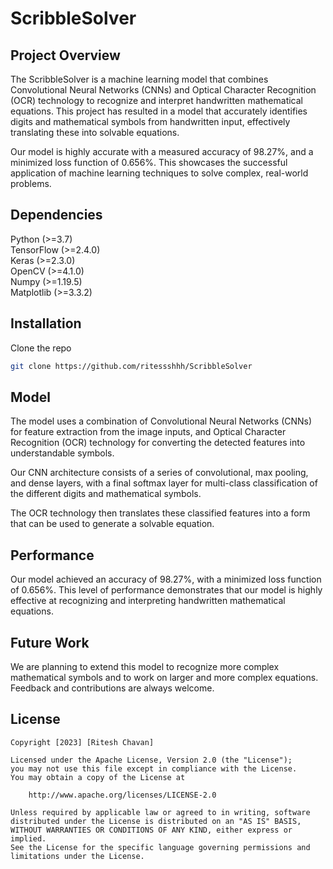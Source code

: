 # ScribbleSolver

## Project Overview

The ScribbleSolver is a machine learning model that combines Convolutional Neural Networks (CNNs) and Optical Character Recognition (OCR) technology to recognize and interpret handwritten mathematical equations. This project has resulted in a model that accurately identifies digits and mathematical symbols from handwritten input, effectively translating these into solvable equations.

Our model is highly accurate with a measured accuracy of 98.27%, and a minimized loss function of 0.656%. This showcases the successful application of machine learning techniques to solve complex, real-world problems.

## Dependencies
Python (>=3.7) <br>
TensorFlow (>=2.4.0) <br>
Keras (>=2.3.0) <br>
OpenCV (>=4.1.0) <br>
Numpy (>=1.19.5) <br>
Matplotlib (>=3.3.2) <br>

## Installation
Clone the repo
```bash
git clone https://github.com/ritessshhh/ScribbleSolver
```

## Model
The model uses a combination of Convolutional Neural Networks (CNNs) for feature extraction from the image inputs, and Optical Character Recognition (OCR) technology for converting the detected features into understandable symbols.

Our CNN architecture consists of a series of convolutional, max pooling, and dense layers, with a final softmax layer for multi-class classification of the different digits and mathematical symbols.

The OCR technology then translates these classified features into a form that can be used to generate a solvable equation.

## Performance
Our model achieved an accuracy of 98.27%, with a minimized loss function of 0.656%. This level of performance demonstrates that our model is highly effective at recognizing and interpreting handwritten mathematical equations.

## Future Work
We are planning to extend this model to recognize more complex mathematical symbols and to work on larger and more complex equations. Feedback and contributions are always welcome.

## License
```
Copyright [2023] [Ritesh Chavan]

Licensed under the Apache License, Version 2.0 (the "License");
you may not use this file except in compliance with the License.
You may obtain a copy of the License at

    http://www.apache.org/licenses/LICENSE-2.0

Unless required by applicable law or agreed to in writing, software
distributed under the License is distributed on an "AS IS" BASIS,
WITHOUT WARRANTIES OR CONDITIONS OF ANY KIND, either express or implied.
See the License for the specific language governing permissions and
limitations under the License.
```
